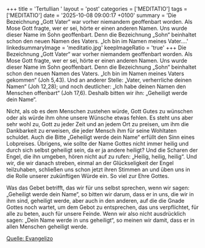 +++
title = 'Tertullian  '
layout = 'post'
categories = ['MEDITATIO']
tags = ['MEDITATIO']
date = '2025-10-08 09:00:17 +0100'
summary = 'Die Bezeichnung „Gott Vater“ war vorher niemandem geoffenbart worden. Als Mose Gott fragte, wer er sei, hörte er einen anderen Namen. Uns wurde dieser Name im Sohn geoffenbart. Denn die Bezeichnung „Sohn“ beinhaltet schon den neuen Namen des Vaters. „Ich bin im Namen meines Vater....'
linkedsummaryImage = 'meditatio.jpg'
keepImageRatio = 'true'
+++
Die Bezeichnung „Gott Vater“ war vorher niemandem geoffenbart worden. Als Mose Gott fragte, wer er sei, hörte er einen anderen Namen. Uns wurde dieser Name im Sohn geoffenbart. Denn die Bezeichnung „Sohn“ beinhaltet schon den neuen Namen des Vaters. „Ich bin im Namen meines Vaters gekommen“ (Joh 5,43).<!--more--> Und an anderer Stelle: „Vater, verherrliche deinen Namen“ (Joh 12,28); und noch deutlicher: „Ich habe deinen Namen den Menschen offenbart“ (Joh 17,6). Deshalb bitten wir ihn: „Geheiligt werde dein Name“.
 
Nicht, als ob es dem Menschen zustehen würde, Gott Gutes zu wünschen oder als würde ihm ohne unsere Wünsche etwas fehlen. Es steht uns aber sehr wohl zu, Gott zu jeder Zeit und an jedem Ort zu preisen, um ihm die Dankbarkeit zu erweisen, die jeder Mensch ihm für seine Wohltaten schuldet. Auch die Bitte „Geheiligt werde dein Name“ erfüllt den Sinn eines Lobpreises. Übrigens, wie sollte der Name Gottes nicht immer heilig und durch sich selbst geheiligt sein, da er ja andere heiligt? Und die Scharen der Engel, die ihn umgeben, hören nicht auf zu rufen: „Heilig, heilig, heilig“. Und wir, die wir danach streben, einmal an der Glückseligkeit der Engel teilzuhaben, schließen uns schon jetzt ihren Stimmen an und üben uns in die Rolle unserer zukünftigen Würde ein. So viel zur Ehre Gottes.
 
Was das Gebet betrifft, das wir für uns selbst sprechen, wenn wir sagen: „Geheiligt werde dein Name“, so bitten wir darum, dass er in uns, die wir in ihm sind, geheiligt werde, aber auch in den anderen, auf die die Gnade Gottes noch wartet, um dem Gebot zu entsprechen, das uns verpflichtet, für alle zu beten, auch für unsere Feinde. Wenn wir also nicht ausdrücklich sagen: „Dein Name werde in uns geheiligt“, so meinen wir damit, dass er in allen Menschen geheiligt werde.



[Quelle: Evangelizo](https://evangeliumtagfuertag.org/DE/gospel)
